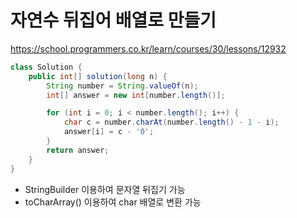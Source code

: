 # 자연수 뒤집어 배열로 만들기
https://school.programmers.co.kr/learn/courses/30/lessons/12932

```java
class Solution {
	public int[] solution(long n) {
		String number = String.valueOf(n);
		int[] answer = new int[number.length()];

		for (int i = 0; i < number.length(); i++) {
			char c = number.charAt(number.length() - 1 - i);
			answer[i] = c - '0';
		}
		return answer;
	}
}
```

- StringBuilder 이용하여 문자열 뒤집기 가능
- toCharArray() 이용하여 char 배열로 변환 가능
